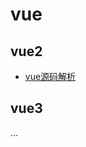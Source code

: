# vue


## vue2
- [vue源码解析](./art)



## vue3
...
<!-- v-if和v-for冲突的解决
- 在 vue 2.x 中，在一个元素上同时使用 v-if 和 v-for 时，v-for 会优先作用。
- 在 vue 3.x 中，v-if 总是优先于 v-for 生效。
结论：尽量避免在同一个元素上面同时使用v-if和v-for，建议使用计算属性替代

v-if和循环同时使用，第一性能消耗大，第二，v-else会自然的进入循环而造成bug -->


